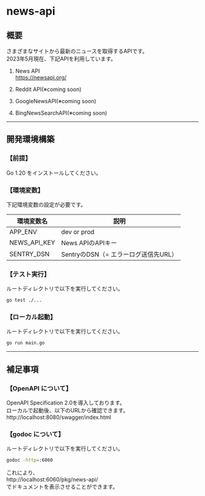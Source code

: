 # news-api

## 概要
さまざまなサイトから最新のニュースを取得するAPIです。  
2023年5月現在、下記APIを利用しています。
1. News API  
https://newsapi.org/
1. Reddit API(※coming soon)

1. GoogleNewsAPI(※coming soon)

1. BingNewsSearchAPI(※coming soon)

---

## 開発環境構築
### 【前提】
Go 1.20 をインストールしてください。

### 【環境変数】
下記環境変数の設定が必要です。  

|環境変数名|説明|
|-|-|
|APP_ENV|dev or prod|
|NEWS_API_KEY|News APIのAPIキー|
|SENTRY_DSN|SentryのDSN（= エラーログ送信先URL）|

### 【テスト実行】
ルートディレクトリで以下を実行してください。
```bash
go test ./...
```

### 【ローカル起動】
ルートディレクトリで以下を実行してください。
```bash
go run main.go
```

---
## 補足事項
### 【OpenAPI について】
OpenAPI Specification 2.0を導入しております。  
ローカルで起動後、以下のURLから確認できます。  
http://localhost:8080/swagger/index.html

### 【godoc について】
ルートディレクトリで以下を実行してください。
```bash
godoc -http=:6060
```
これにより、  
http://localhost:6060/pkg/news-api/  
でドキュメントを表示させることができます。

